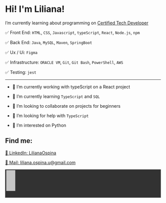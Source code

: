 
<!--
**LilianaOspina/LilianaOspina** is a ✨ _special_ ✨ repository because its `README.md` (this file) appears on your GitHub profile.

Here are some ideas to get you started:

- 🔭 I’m currently working on ...
- 🌱 I’m currently learning ...
- 👯 I’m looking to collaborate on ...
- 🤔 I’m looking for help with ...
- 💬 Ask me about ...
- 📫 How to reach me: ...
- 😄 Pronouns: ...
- ⚡ Fun fact: ...
-->
# Hi! I'm Liliana!


I’m currently learning about programming on [Certified Tech Developer](https://www.digitalhouse.com/ar/productos/programacion/certified-tech-developer)

✅ Front End: `HTML`, `CSS`, `Javascript`, `typeScript`, `React`, `Node.js`, `npm`

✅ Back End: `Java`, `MySQL`, `Maven`, `SpringBoot`

✅ Ux / Ui: `Figma`

✅ Infrastructure: `ORACLE VM`, `Git`, `Git Bash`, `PowerShell`, `AWS`

✅ Testing: `jest`

***

- 🔭 I’m currently working with typeScript on a React project

- 🌱 I’m currently learning `TypeScript` and `SQL`

- 👯 I’m looking to collaborate on projects for beginners

- 🤔 I’m looking for help with `TypeScript`

- 🐍 I’m interested on Python

## Find me:

[💬 LinkedIn: LilianaOspina](https://www.linkedin.com/in/lilianaospinau/)

[💬 Mail: liliana.ospina.u@gmail.com](mailto:liliana.ospina.u@gmail.com)

![img](./assets/firm.gif)
